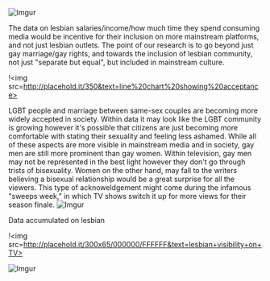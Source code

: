 ![Imgur](http://i.imgur.com/eS6FjtD.png)

  The data on lesbian salaries/income/how much time they spend consuming media would be incentive for their inclusion on more mainstream platforms, and not just lesbian outlets. The point of our research is to go beyond just gay marriage/gay rights, and towards the inclusion of lesbian community, not just "separate but equal", but included in mainstream culture.
  
  !<img src=http://placehold.it/350&text=line%20chart%20showing%20acceptance>
  
  LGBT people and marriage between same-sex couples are becoming more widely accepted in society. Within data it may look like the LGBT community is growing however it's possible that citizens are just becoming more comfortable with stating their sexuality and feeling less ashamed. 
  While all of these aspects are more visible in mainstream media and in society, gay men are still more prominent than gay women. Within television, gay men may not be represented in the best light however they don't go through trists of bisexuality. Women on the other hand, may fall to the writers believing a bisexual relationship would be a great surprise for all the viewers. This type of acknoweldgement might come during the infamous "sweeps week," in which TV shows switch it up for more views for their season finale. 
![Imgur](http://i.imgur.com/sDrLnkJ.png)

Data accumulated on lesbian


!<img src=http://placehold.it/300x65/000000/FFFFFF&text=lesbian+visibility+on+TV>


![Imgur](http://i.imgur.com/vX8izZm.png)